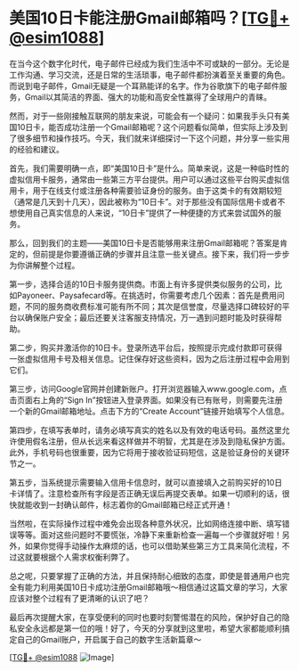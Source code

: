 # 美国10日卡能注册Gmail邮箱吗？[[TG💪+ @esim1088](https://t.me/s/esim1088)]

在当今这个数字化时代，电子邮件已经成为我们生活中不可或缺的一部分。无论是工作沟通、学习交流，还是日常的生活琐事，电子邮件都扮演着至关重要的角色。而说到电子邮件，Gmail无疑是一个耳熟能详的名字。作为谷歌旗下的电子邮件服务，Gmail以其简洁的界面、强大的功能和高安全性赢得了全球用户的青睐。

然而，对于一些刚接触互联网的朋友来说，可能会有一个疑问：如果我手头只有美国10日卡，能否成功注册一个Gmail邮箱呢？这个问题看似简单，但实际上涉及到了很多细节和操作技巧。今天，我们就来详细探讨一下这个问题，并分享一些实用的经验和建议。

首先，我们需要明确一点，即“美国10日卡”是什么。简单来说，这是一种临时性的虚拟信用卡服务，通常由一些第三方平台提供。用户可以通过这些平台购买虚拟信用卡，用于在线支付或注册各种需要验证身份的服务。由于这类卡的有效期较短（通常是几天到十几天），因此被称为“10日卡”。对于那些没有国际信用卡或者不想使用自己真实信息的人来说，“10日卡”提供了一种便捷的方式来尝试国外的服务。

那么，回到我们的主题——美国10日卡是否能够用来注册Gmail邮箱呢？答案是肯定的，但前提是你要遵循正确的步骤并且注意一些关键点。接下来，我们将一步步为你讲解整个过程。

第一步，选择合适的10日卡服务提供商。市面上有许多提供类似服务的公司，比如Payoneer、Paysafecard等。在挑选时，你需要考虑几个因素：首先是费用问题，不同的服务商收费标准可能有所不同；其次是信誉度，尽量选择口碑较好的平台以确保账户安全；最后还要关注客服支持情况，万一遇到问题时能及时获得帮助。

第二步，购买并激活你的10日卡。登录所选平台后，按照提示完成付款即可获得一张虚拟信用卡号及相关信息。记住保存好这些资料，因为之后注册过程中会用到它们。

第三步，访问Google官网并创建新账户。打开浏览器输入www.google.com，点击页面右上角的“Sign In”按钮进入登录界面。如果没有已有账号，则需要先注册一个新的Gmail邮箱地址。点击下方的“Create Account”链接开始填写个人信息。

第四步，在填写表单时，请务必填写真实的姓名以及有效的电话号码。虽然这里允许使用假名注册，但从长远来看这样做并不明智，尤其是在涉及到隐私保护方面。此外，手机号码也很重要，因为它将用于接收验证码短信，这是验证身份的关键环节之一。

第五步，当系统提示需要输入信用卡信息时，就可以直接填入之前购买好的10日卡详情了。注意检查所有字段是否正确无误后再提交表单。如果一切顺利的话，很快就能收到一封确认邮件，标志着你的Gmail邮箱已经正式开通！

当然啦，在实际操作过程中难免会出现各种意外状况，比如网络连接中断、填写错误等等。面对这些问题时不要慌张，冷静下来重新检查一遍每一个步骤就好啦！另外，如果你觉得手动操作太麻烦的话，也可以借助某些第三方工具来简化流程，不过这就要根据个人需求权衡利弊了。

总之呢，只要掌握了正确的方法，并且保持耐心细致的态度，即使是普通用户也完全有能力利用美国10日卡成功注册Gmail邮箱哦～相信通过这篇文章的学习，大家应该对整个过程有了更清晰的认识了吧？

最后再次提醒大家，在享受便利的同时也要时刻警惕潜在的风险，保护好自己的隐私安全永远都是第一位的哦！好了，今天的分享就到这里啦，希望大家都能顺利搞定自己的Gmail账户，开启属于自己的数字生活新篇章～

[[TG💪+ @esim1088](https://t.me/s/esim1088) ![Image](https://i.postimg.cc/4NQfJmqS/Snipaste-2025-05-13-00-14-12.png)]